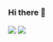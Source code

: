 ### Hi there 👋

<!--
**JunzhouLiu/JunzhouLiu** is a ✨ _special_ ✨ repository because its `README.md` (this file) appears on your GitHub profile.

Here are some ideas to get you started:

- 🔭 I’m currently working on ...
- 🌱 I’m currently learning Golang/Spring
- 👯 I’m looking to collaborate on ...
- 🤔 I’m looking for help with ...
- 💬 Ask me about ...
- 📫 How to reach me: ...
- 😄 Pronouns: ...
- ⚡ Fun fact: ...
-->

  <a href="https://github.com/Bingokingo"><img align="center" src="https://githubstatus.vercel.app/api?username=BingoKingo&count_private=true&show_icons=true&theme=vue&hide_border=true&hide=contribs,prs&text_color=40B984&bg_color=161b22&icon_color=61C299&include_all_commits=true&hide_title=true" /></a>
  <a href="https://github.com/Bingokingo"><img align="center" src="https://githubstatus.vercel.app/api/top-langs/?username=BingoKingo&theme=vue&bg_color=161b22&hide_border=true&text_color=40B984" /></a>
